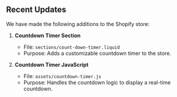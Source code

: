 ## Recent Updates

We have made the following additions to the Shopify store:

1. **Countdown Timer Section**  
   - File: `sections/count-down-timer.liquid`  
   - Purpose: Adds a customizable countdown timer to the store.

2. **Countdown Timer JavaScript**  
   - File: `assets/countdown-timer.js`  
   - Purpose: Handles the countdown logic to display a real-time countdown.  
